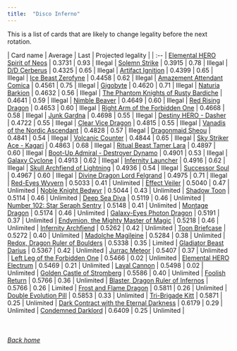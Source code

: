 ```yaml
---
title:  "Disco Inferno"
---
```


This is a list of cards that are likely to change legality before the next rotation.

| Card name | Average | Last | Projected legality |
| :-- |
[Elemental HERO Spirit of Neos](https://db.ygoprodeck.com/card/?search=Elemental%20HERO%20Spirit%20of%20Neos) | 0.3731 | 0.93 | Illegal |
[Solemn Strike](https://db.ygoprodeck.com/card/?search=Solemn%20Strike) | 0.3915 | 0.78 | Illegal |
[D/D Cerberus](https://db.ygoprodeck.com/card/?search=D/D%20Cerberus) | 0.4325 | 0.65 | Illegal |
[Artifact Ignition](https://db.ygoprodeck.com/card/?search=Artifact%20Ignition) | 0.4399 | 0.65 | Illegal |
[Ice Beast Zerofyne](https://db.ygoprodeck.com/card/?search=Ice%20Beast%20Zerofyne) | 0.4458 | 0.62 | Illegal |
[Amazement Attendant Comica](https://db.ygoprodeck.com/card/?search=Amazement%20Attendant%20Comica) | 0.4561 | 0.75 | Illegal |
[Gigobyte](https://db.ygoprodeck.com/card/?search=Gigobyte) | 0.4620 | 0.71 | Illegal |
[Naturia Barkion](https://db.ygoprodeck.com/card/?search=Naturia%20Barkion) | 0.4632 | 0.56 | Illegal |
[The Phantom Knights of Rusty Bardiche](https://db.ygoprodeck.com/card/?search=The%20Phantom%20Knights%20of%20Rusty%20Bardiche) | 0.4641 | 0.59 | Illegal |
[Nimble Beaver](https://db.ygoprodeck.com/card/?search=Nimble%20Beaver) | 0.4649 | 0.60 | Illegal |
[Red Rising Dragon](https://db.ygoprodeck.com/card/?search=Red%20Rising%20Dragon) | 0.4653 | 0.60 | Illegal |
[Right Arm of the Forbidden One](https://db.ygoprodeck.com/card/?search=Right%20Arm%20of%20the%20Forbidden%20One) | 0.4668 | 0.58 | Illegal |
[Junk Gardna](https://db.ygoprodeck.com/card/?search=Junk%20Gardna) | 0.4698 | 0.55 | Illegal |
[Destiny HERO - Dasher](https://db.ygoprodeck.com/card/?search=Destiny%20HERO%20-%20Dasher) | 0.4722 | 0.55 | Illegal |
[Clear Vice Dragon](https://db.ygoprodeck.com/card/?search=Clear%20Vice%20Dragon) | 0.4815 | 0.55 | Illegal |
[Vanadis of the Nordic Ascendant](https://db.ygoprodeck.com/card/?search=Vanadis%20of%20the%20Nordic%20Ascendant) | 0.4828 | 0.57 | Illegal |
[Dragonmaid Sheou](https://db.ygoprodeck.com/card/?search=Dragonmaid%20Sheou) | 0.4841 | 0.54 | Illegal |
[Volcanic Counter](https://db.ygoprodeck.com/card/?search=Volcanic%20Counter) | 0.4844 | 0.65 | Illegal |
[Sky Striker Ace - Kagari](https://db.ygoprodeck.com/card/?search=Sky%20Striker%20Ace%20-%20Kagari) | 0.4863 | 0.68 | Illegal |
[Ritual Beast Tamer Lara](https://db.ygoprodeck.com/card/?search=Ritual%20Beast%20Tamer%20Lara) | 0.4897 | 0.60 | Illegal |
[Boot-Up Admiral - Destroyer Dynamo](https://db.ygoprodeck.com/card/?search=Boot-Up%20Admiral%20-%20Destroyer%20Dynamo) | 0.4901 | 0.53 | Illegal |
[Galaxy Cyclone](https://db.ygoprodeck.com/card/?search=Galaxy%20Cyclone) | 0.4913 | 0.62 | Illegal |
[Infernity Launcher](https://db.ygoprodeck.com/card/?search=Infernity%20Launcher) | 0.4916 | 0.62 | Illegal |
[Skull Archfiend of Lightning](https://db.ygoprodeck.com/card/?search=Skull%20Archfiend%20of%20Lightning) | 0.4936 | 0.54 | Illegal |
[Successor Soul](https://db.ygoprodeck.com/card/?search=Successor%20Soul) | 0.4967 | 0.60 | Illegal |
[Divine Dragon Lord Felgrand](https://db.ygoprodeck.com/card/?search=Divine%20Dragon%20Lord%20Felgrand) | 0.4975 | 0.71 | Illegal |
[Red-Eyes Wyvern](https://db.ygoprodeck.com/card/?search=Red-Eyes%20Wyvern) | 0.5033 | 0.41 | Unlimited |
[Effect Veiler](https://db.ygoprodeck.com/card/?search=Effect%20Veiler) | 0.5040 | 0.47 | Unlimited |
[Noble Knight Bedwyr](https://db.ygoprodeck.com/card/?search=Noble%20Knight%20Bedwyr) | 0.5044 | 0.43 | Unlimited |
[Shadow Toon](https://db.ygoprodeck.com/card/?search=Shadow%20Toon) | 0.5114 | 0.46 | Unlimited |
[Deep Sea Diva](https://db.ygoprodeck.com/card/?search=Deep%20Sea%20Diva) | 0.5119 | 0.46 | Unlimited |
[Number 102: Star Seraph Sentry](https://db.ygoprodeck.com/card/?search=Number%20102:%20Star%20Seraph%20Sentry) | 0.5148 | 0.41 | Unlimited |
[Montage Dragon](https://db.ygoprodeck.com/card/?search=Montage%20Dragon) | 0.5174 | 0.46 | Unlimited |
[Galaxy-Eyes Photon Dragon](https://db.ygoprodeck.com/card/?search=Galaxy-Eyes%20Photon%20Dragon) | 0.5191 | 0.37 | Unlimited |
[Endymion, the Mighty Master of Magic](https://db.ygoprodeck.com/card/?search=Endymion,%20the%20Mighty%20Master%20of%20Magic) | 0.5218 | 0.46 | Unlimited |
[Infernity Archfiend](https://db.ygoprodeck.com/card/?search=Infernity%20Archfiend) | 0.5262 | 0.42 | Unlimited |
[Toon Briefcase](https://db.ygoprodeck.com/card/?search=Toon%20Briefcase) | 0.5272 | 0.40 | Unlimited |
[Madolche Magileine](https://db.ygoprodeck.com/card/?search=Madolche%20Magileine) | 0.5284 | 0.38 | Unlimited |
[Redox, Dragon Ruler of Boulders](https://db.ygoprodeck.com/card/?search=Redox,%20Dragon%20Ruler%20of%20Boulders) | 0.5338 | 0.35 | Limited |
[Gladiator Beast Darius](https://db.ygoprodeck.com/card/?search=Gladiator%20Beast%20Darius) | 0.5367 | 0.42 | Unlimited |
[Jurrac Meteor](https://db.ygoprodeck.com/card/?search=Jurrac%20Meteor) | 0.5407 | 0.37 | Unlimited |
[Left Leg of the Forbidden One](https://db.ygoprodeck.com/card/?search=Left%20Leg%20of%20the%20Forbidden%20One) | 0.5466 | 0.02 | Unlimited |
[Elemental HERO Electrum](https://db.ygoprodeck.com/card/?search=Elemental%20HERO%20Electrum) | 0.5469 | 0.21 | Unlimited |
[Laval Cannon](https://db.ygoprodeck.com/card/?search=Laval%20Cannon) | 0.5498 | 0.02 | Unlimited |
[Golden Castle of Stromberg](https://db.ygoprodeck.com/card/?search=Golden%20Castle%20of%20Stromberg) | 0.5586 | 0.40 | Unlimited |
[Foolish Return](https://db.ygoprodeck.com/card/?search=Foolish%20Return) | 0.5766 | 0.36 | Unlimited |
[Blaster, Dragon Ruler of Infernos](https://db.ygoprodeck.com/card/?search=Blaster,%20Dragon%20Ruler%20of%20Infernos) | 0.5766 | 0.26 | Limited |
[Frost and Flame Dragon](https://db.ygoprodeck.com/card/?search=Frost%20and%20Flame%20Dragon) | 0.5811 | 0.26 | Unlimited |
[Double Evolution Pill](https://db.ygoprodeck.com/card/?search=Double%20Evolution%20Pill) | 0.5853 | 0.33 | Unlimited |
[Tri-Brigade Kitt](https://db.ygoprodeck.com/card/?search=Tri-Brigade%20Kitt) | 0.5871 | 0.25 | Unlimited |
[Dark Contract with the Eternal Darkness](https://db.ygoprodeck.com/card/?search=Dark%20Contract%20with%20the%20Eternal%20Darkness) | 0.6179 | 0.29 | Unlimited |
[Condemned Darklord](https://db.ygoprodeck.com/card/?search=Condemned%20Darklord) | 0.6409 | 0.25 | Unlimited |

<br>

###### [Back home](index)